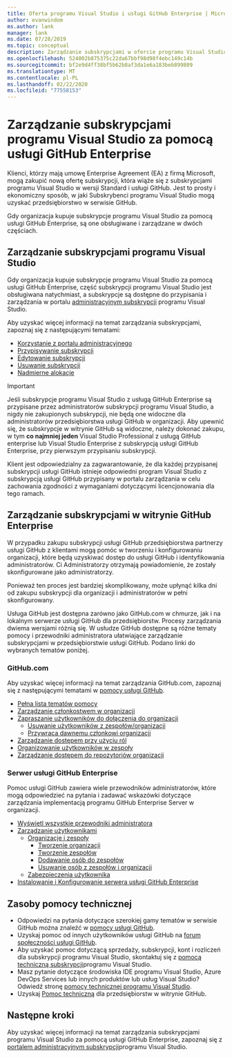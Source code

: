 ```yaml
---
title: Oferta programu Visual Studio i usługi GitHub Enterprise | Microsoft Docs
author: evanwindom
ms.author: lank
manager: lank
ms.date: 07/28/2019
ms.topic: conceptual
description: Zarządzanie subskrypcjami w ofercie programu Visual Studio i usługi GitHub Enterprise
ms.openlocfilehash: 524002b875375c22da67bbf98d98f4ebc149c14b
ms.sourcegitcommit: bf2e9d4ff38bf5b62b8af3da1e6a183beb899809
ms.translationtype: MT
ms.contentlocale: pl-PL
ms.lasthandoff: 02/22/2020
ms.locfileid: "77558153"
---
```

# <a name="manage-visual-studio-subscriptions-with-github-enterprise"></a>Zarządzanie subskrypcjami programu Visual Studio za pomocą usługi GitHub Enterprise
Klienci, którzy mają umowę Enterprise Agreement (EA) z firmą Microsoft, mogą zakupić nową ofertę subskrypcji, która wiąże się z subskrypcjami programu Visual Studio w wersji Standard i usługi GitHub. Jest to prosty i ekonomiczny sposób, w jaki Subskrybenci programu Visual Studio mogą uzyskać przedsiębiorstwo w serwisie GitHub. 

Gdy organizacja kupuje subskrypcje programu Visual Studio za pomocą usługi GitHub Enterprise, są one obsługiwane i zarządzane w dwóch częściach.

## <a name="manage-visual-studio-subscriptions"></a>Zarządzanie subskrypcjami programu Visual Studio
Gdy organizacja kupuje subskrypcje programu Visual Studio za pomocą usługi GitHub Enterprise, część subskrypcji programu Visual Studio jest obsługiwana natychmiast, a subskrypcje są dostępne do przypisania i zarządzania w portalu [administracyjnym subskrypcji](https://manage.visualstudio.com) programu Visual Studio. 

Aby uzyskać więcej informacji na temat zarządzania subskrypcjami, zapoznaj się z następującymi tematami:
- [Korzystanie z portalu administracyjnego](using-admin-portal.md)
- [Przypisywanie subskrypcji](assign-license.md)
- [Edytowanie subskrypcji](edit-license.md)
- [Usuwanie subskrypcji](delete-license.md)
- [Nadmierne alokacje](handle-overclaimed-license.md)

> [!Important]
> Jeśli subskrypcje programu Visual Studio z usługą GitHub Enterprise są przypisane przez administratorów subskrypcji programu Visual Studio, a nigdy nie zakupionych subskrypcji, nie będą one widoczne dla administratorów przedsiębiorstwa usługi GitHub w organizacji. Aby upewnić się, że subskrypcje w witrynie GitHub są widoczne, należy dokonać zakupu, w tym **co najmniej jeden** Visual Studio Professional z usługą GitHub enterprise lub Visual Studio Enterprise z subskrypcją usługi GitHub Enterprise, przy pierwszym przypisaniu subskrypcji.  
>
> Klient jest odpowiedzialny za zagwarantowanie, że dla każdej przypisanej subskrypcji usługi GitHub istnieje odpowiedni program Visual Studio z subskrypcją usługi GitHub przypisany w portalu zarządzania w celu zachowania zgodności z wymaganiami dotyczącymi licencjonowania dla tego ramach.

## <a name="manage-github-enterprise-subscriptions"></a>Zarządzanie subskrypcjami w witrynie GitHub Enterprise
W przypadku zakupu subskrypcji usługi GitHub przedsiębiorstwa partnerzy usługi GitHub z klientami mogą pomóc w tworzeniu i konfigurowaniu organizacji, które będą uzyskiwać dostęp do usługi GitHub i identyfikowania administratorów.  Ci Administratorzy otrzymają powiadomienie, że zostały skonfigurowane jako administratorzy.  

Ponieważ ten proces jest bardziej skomplikowany, może upłynąć kilka dni od zakupu subskrypcji dla organizacji i administratorów w pełni skonfigurowany.

Usługa GitHub jest dostępna zarówno jako GitHub.com w chmurze, jak i na lokalnym serwerze usługi GitHub dla przedsiębiorstw.  Procesy zarządzania dwiema wersjami różnią się.  W usłudze GitHub dostępne są różne tematy pomocy i przewodniki administratora ułatwiające zarządzanie subskrypcjami w przedsiębiorstwie usługi GitHub.  Podano linki do wybranych tematów poniżej.  

### <a name="githubcom"></a>GitHub.com 
Aby uzyskać więcej informacji na temat zarządzania GitHub.com, zapoznaj się z następującymi tematami w [pomocy usługi GitHub](https://help.github.com/en).
+ [Pełna lista tematów pomocy](https://help.github.com/en)
+ [Zarządzanie członkostwem w organizacji](https://help.github.com/en/articles/managing-membership-in-your-organization)
+ [Zapraszanie użytkowników do dołączenia do organizacji](https://help.github.com/en/articles/inviting-users-to-join-your-organization)
    - [Usuwanie użytkowników z zespołów/organizacji](https://help.github.com/en/articles/removing-a-member-from-your-organization)
    - [Przywraca dawnemu członkowi organizacji](https://help.github.com/en/articles/reinstating-a-former-member-of-your-organization)
+ [Zarządzanie dostępem przy użyciu ról](https://help.github.com/en/articles/managing-peoples-access-to-your-organization-with-roles)
+ [Organizowanie użytkowników w zespoły](https://help.github.com/en/articles/organizing-members-into-teams)
+ [Zarządzanie dostępem do repozytoriów organizacji](https://help.github.com/en/articles/managing-access-to-your-organizations-repositories)

### <a name="github-enterprise-server"></a>Serwer usługi GitHub Enterprise
Pomoc usługi GitHub zawiera wiele przewodników administratorów, które mogą odpowiedzieć na pytania i zadawać wskazówki dotyczące zarządzania implementacją programu GitHub Enterprise Server w organizacji.

+ [Wyświetl wszystkie przewodniki administratora](https://help.github.com/en/enterprise/2.16/admin)
+ [Zarządzanie użytkownikami](https://help.github.com/en/enterprise/2.16/admin/user-management)
    - [Organizacje i zespoły](https://help.github.com/en/enterprise/2.16/admin/user-management/organizations-and-teams)
        - [Tworzenie organizacji](https://help.github.com/en/enterprise/2.16/admin/user-management/creating-organizations)
        - [Tworzenie zespołów](https://help.github.com/en/enterprise/2.16/admin/user-management/creating-teams)
        - [Dodawanie osób do zespołów](https://help.github.com/en/enterprise/2.16/admin/user-management/adding-people-to-teams)
        - [Usuwanie osób z zespołów i organizacji](https://help.github.com/en/enterprise/2.16/admin/user-management/removing-users-from-teams-and-organizations)
    - [Zabezpieczenia użytkownika](https://help.github.com/en/enterprise/2.16/admin/user-management/user-security)
+ [Instalowanie i Konfigurowanie serwera usługi GitHub Enterprise](https://help.github.com/en/enterprise/2.16/admin/installation)

## <a name="support-resources"></a>Zasoby pomocy technicznej
- Odpowiedzi na pytania dotyczące szerokiej gamy tematów w serwisie GitHub można znaleźć w [pomocy usługi GitHub](https://help.github.com/en).
- Uzyskaj pomoc od innych użytkowników usługi GitHub na [forum społeczności usługi GitHub](https://github.community/).
- Aby uzyskać pomoc dotyczącą sprzedaży, subskrypcji, kont i rozliczeń dla subskrypcji programu Visual Studio, skontaktuj się z [pomocą techniczną subskrypcji](https://visualstudio.microsoft.com/subscriptions/support/)programu Visual Studio.
- Masz pytanie dotyczące środowiska IDE programu Visual Studio, Azure DevOps Services lub innych produktów lub usług Visual Studio?  Odwiedź stronę [pomocy technicznej programu Visual Studio](https://visualstudio.microsoft.com/support/).
- Uzyskaj [Pomoc techniczną](https://support.microsoft.com/en-us/supportforbusiness/productselection?sapId=b77fe80f-5417-80bd-4b2a-275cf0018c24) dla przedsiębiorstw w witrynie GitHub.   

## <a name="next-steps"></a>Następne kroki
Aby uzyskać więcej informacji na temat zarządzania subskrypcjami programu Visual Studio za pomocą usługi GitHub Enterprise, zapoznaj się z [portalem administracyjnym subskrypcji](https://visualstudio.microsoft.com/subscriptions-administration/)programu Visual Studio.
